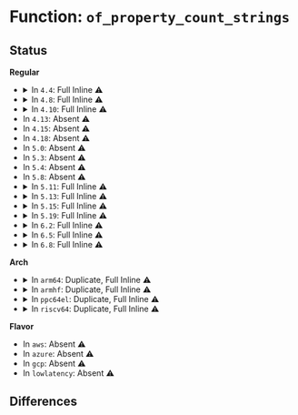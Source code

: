 # Function: <code>of_property_count_strings</code>

## Status
<b>Regular</b>
<ul>
<li>
<details>
<summary>In <code>4.4</code>: Full Inline ⚠️</summary>

**Collision:** Unique Static

**Inline:** Full

**Transformation:** False

**Instances:**

```
In drivers/base/property.c (0)
Location: include/linux/of.h:804
Inline: True
```
</details>
</li>
<li>
<details>
<summary>In <code>4.8</code>: Full Inline ⚠️</summary>

**Collision:** Unique Static

**Inline:** Full

**Transformation:** False

**Instances:**

```
In drivers/base/property.c (0)
Location: include/linux/of.h:856
Inline: True
```
</details>
</li>
<li>
<details>
<summary>In <code>4.10</code>: Full Inline ⚠️</summary>

**Collision:** Unique Static

**Inline:** Full

**Transformation:** False

**Instances:**

```
In drivers/base/property.c (0)
Location: include/linux/of.h:976
Inline: True
```
</details>
</li>
<li>
In <code>4.13</code>: Absent ⚠️
</li>
<li>
In <code>4.15</code>: Absent ⚠️
</li>
<li>
In <code>4.18</code>: Absent ⚠️
</li>
<li>
In <code>5.0</code>: Absent ⚠️
</li>
<li>
In <code>5.3</code>: Absent ⚠️
</li>
<li>
In <code>5.4</code>: Absent ⚠️
</li>
<li>
In <code>5.8</code>: Absent ⚠️
</li>
<li>
<details>
<summary>In <code>5.11</code>: Full Inline ⚠️</summary>

**Collision:** Unique Static

**Inline:** Full

**Transformation:** False

**Instances:**

```
In drivers/power/supply/charger-manager.c (0)
Location: include/linux/of.h:1159
Inline: True
```
</details>
</li>
<li>
<details>
<summary>In <code>5.13</code>: Full Inline ⚠️</summary>

**Collision:** Unique Static

**Inline:** Full

**Transformation:** False

**Instances:**

```
In drivers/power/supply/charger-manager.c (0)
Location: include/linux/of.h:1183
Inline: True
```
</details>
</li>
<li>
<details>
<summary>In <code>5.15</code>: Full Inline ⚠️</summary>

**Collision:** Unique Static

**Inline:** Full

**Transformation:** False

**Instances:**

```
In drivers/power/supply/charger-manager.c (0)
Location: include/linux/of.h:1188
Inline: True
```
</details>
</li>
<li>
<details>
<summary>In <code>5.19</code>: Full Inline ⚠️</summary>

**Collision:** Unique Static

**Inline:** Full

**Transformation:** False

**Instances:**

```
In drivers/power/supply/charger-manager.c (0)
Location: include/linux/of.h:1121
Inline: True
```
</details>
</li>
<li>
<details>
<summary>In <code>6.2</code>: Full Inline ⚠️</summary>

**Collision:** Unique Static

**Inline:** Full

**Transformation:** False

**Instances:**

```
In drivers/power/supply/charger-manager.c (0)
Location: include/linux/of.h:1120
Inline: True
```
</details>
</li>
<li>
<details>
<summary>In <code>6.5</code>: Full Inline ⚠️</summary>

**Collision:** Unique Static

**Inline:** Full

**Transformation:** False

**Instances:**

```
In drivers/power/supply/charger-manager.c (0)
Location: include/linux/of.h:1178
Inline: True
```
</details>
</li>
<li>
<details>
<summary>In <code>6.8</code>: Full Inline ⚠️</summary>

**Collision:** Unique Static

**Inline:** Full

**Transformation:** False

**Instances:**

```
In drivers/power/supply/charger-manager.c (0)
Location: include/linux/of.h:1177
Inline: True
```
</details>
</li>
</ul>
<b>Arch</b>
<ul>
<li>
<details>
<summary>In <code>arm64</code>: Duplicate, Full Inline ⚠️</summary>

**Collision:** Static Duplication

**Inline:** Full

**Transformation:** False

**Instances:**

```
In drivers/bus/brcmstb_gisb.c (ffff8000114769ac)
Location: include/linux/of.h:1134
Inline: True
Inline callers:
  - drivers/bus/brcmstb_gisb.c:brcmstb_gisb_arb_probe
```
```
In drivers/pinctrl/pinconf-generic.c (ffff800010691968)
Location: include/linux/of.h:1134
Inline: True
Inline callers:
  - drivers/pinctrl/pinconf-generic.c:pinconf_generic_dt_subnode_to_map
  - drivers/pinctrl/pinconf-generic.c:pinconf_generic_dt_subnode_to_map
```
```
In drivers/pinctrl/berlin/berlin.c (ffff8000106a7ae8)
Location: include/linux/of.h:1134
Inline: True
Inline callers:
  - drivers/pinctrl/berlin/berlin.c:berlin_pinctrl_dt_node_to_map
```
```
In drivers/pinctrl/mvebu/pinctrl-mvebu.c (ffff8000106aa798)
Location: include/linux/of.h:1134
Inline: True
Inline callers:
  - drivers/pinctrl/mvebu/pinctrl-mvebu.c:mvebu_pinctrl_dt_node_to_map
```
```
In drivers/pinctrl/sh-pfc/pinctrl.c (ffff8000106b0754)
Location: include/linux/of.h:1134
Inline: True
Inline callers:
  - drivers/pinctrl/sh-pfc/pinctrl.c:sh_pfc_dt_subnode_to_map
  - drivers/pinctrl/sh-pfc/pinctrl.c:sh_pfc_dt_subnode_to_map
```
```
In drivers/pinctrl/sprd/pinctrl-sprd.c (ffff8000106b2bdc)
Location: include/linux/of.h:1134
Inline: True
Inline callers:
  - drivers/pinctrl/sprd/pinctrl-sprd.c:sprd_dt_node_to_map
```
```
In drivers/pinctrl/sunxi/pinctrl-sunxi.c (ffff8000106b4974)
Location: include/linux/of.h:1134
Inline: True
Inline callers:
  - drivers/pinctrl/sunxi/pinctrl-sunxi.c:sunxi_pctrl_dt_node_to_map
  - drivers/pinctrl/sunxi/pinctrl-sunxi.c:sunxi_pctrl_dt_node_to_map
```
```
In drivers/pci/controller/pcie-cadence.c (ffff80001071d4d0)
Location: include/linux/of.h:1134
Inline: True
Inline callers:
  - drivers/pci/controller/pcie-cadence.c:cdns_pcie_init_phy
```
```
In drivers/clk/clk-qoriq.c (ffff800011484648)
Location: include/linux/of.h:1134
Inline: True
Inline callers:
  - drivers/clk/clk-qoriq.c:legacy_pll_init
```
```
In drivers/dma/of-dma.c (ffff8000107ff84c)
Location: include/linux/of.h:1134
Inline: True
```
```
In drivers/tty/serial/8250/8250_mtk.c (ffff800010892b58)
Location: include/linux/of.h:1134
Inline: True
Inline callers:
  - drivers/tty/serial/8250/8250_mtk.c:mtk8250_probe
```
```
In drivers/of/property.c (ffff800010b6eae0)
Location: include/linux/of.h:1134
Inline: True
Inline callers:
  - drivers/of/property.c:of_fwnode_property_read_string_array
```
</details>
</li>
<li>
<details>
<summary>In <code>armhf</code>: Duplicate, Full Inline ⚠️</summary>

**Collision:** Static Duplication

**Inline:** Full

**Transformation:** False

**Instances:**

```
In arch/arm/mach-omap2/omap_hwmod.c (c033710c)
Location: include/linux/of.h:1134
Inline: True
Inline callers:
  - arch/arm/mach-omap2/omap_hwmod.c:of_dev_hwmod_lookup
```
```
In arch/arm/mach-omap2/omap_device.c (c033ad08)
Location: include/linux/of.h:1134
Inline: True
Inline callers:
  - arch/arm/mach-omap2/omap_device.c:omap_device_build_from_dt
```
```
In drivers/bus/brcmstb_gisb.c (c154eafc)
Location: include/linux/of.h:1134
Inline: True
Inline callers:
  - drivers/bus/brcmstb_gisb.c:brcmstb_gisb_arb_probe
```
```
In drivers/pinctrl/pinconf-generic.c (c08334a8)
Location: include/linux/of.h:1134
Inline: True
Inline callers:
  - drivers/pinctrl/pinconf-generic.c:pinconf_generic_dt_subnode_to_map
  - drivers/pinctrl/pinconf-generic.c:pinconf_generic_dt_subnode_to_map
```
```
In drivers/pinctrl/tegra/pinctrl-tegra.c (c0842c98)
Location: include/linux/of.h:1134
Inline: True
Inline callers:
  - drivers/pinctrl/tegra/pinctrl-tegra.c:tegra_pinctrl_dt_node_to_map
```
```
In drivers/pinctrl/tegra/pinctrl-tegra-xusb.c (c0843e40)
Location: include/linux/of.h:1134
Inline: True
Inline callers:
  - drivers/pinctrl/tegra/pinctrl-tegra-xusb.c:tegra_xusb_padctl_dt_node_to_map
```
```
In drivers/pinctrl/berlin/berlin.c (c0847b54)
Location: include/linux/of.h:1134
Inline: True
Inline callers:
  - drivers/pinctrl/berlin/berlin.c:berlin_pinctrl_dt_node_to_map
```
```
In drivers/pinctrl/mvebu/pinctrl-mvebu.c (c084a5e4)
Location: include/linux/of.h:1134
Inline: True
Inline callers:
  - drivers/pinctrl/mvebu/pinctrl-mvebu.c:mvebu_pinctrl_dt_node_to_map
```
```
In drivers/pinctrl/samsung/pinctrl-samsung.c (c0850bb4)
Location: include/linux/of.h:1134
Inline: True
```
```
In drivers/pinctrl/sh-pfc/pinctrl.c (c0854938)
Location: include/linux/of.h:1134
Inline: True
Inline callers:
  - drivers/pinctrl/sh-pfc/pinctrl.c:sh_pfc_dt_subnode_to_map
  - drivers/pinctrl/sh-pfc/pinctrl.c:sh_pfc_dt_subnode_to_map
```
```
In drivers/pci/controller/pcie-cadence.c (c08a653c)
Location: include/linux/of.h:1134
Inline: True
Inline callers:
  - drivers/pci/controller/pcie-cadence.c:cdns_pcie_init_phy
```
```
In drivers/pci/controller/dwc/pci-dra7xx.c (c155214c)
Location: include/linux/of.h:1134
Inline: True
Inline callers:
  - drivers/pci/controller/dwc/pci-dra7xx.c:dra7xx_pcie_probe
```
```
In drivers/clk/clk-qoriq.c (c15565e4)
Location: include/linux/of.h:1134
Inline: True
Inline callers:
  - drivers/clk/clk-qoriq.c:legacy_pll_init
```
```
In drivers/clk/renesas/clk-rz.c (c157e730)
Location: include/linux/of.h:1134
Inline: True
Inline callers:
  - drivers/clk/renesas/clk-rz.c:rz_cpg_clocks_init
```
```
In drivers/clk/renesas/clk-r8a7740.c (c157ec5c)
Location: include/linux/of.h:1134
Inline: True
Inline callers:
  - drivers/clk/renesas/clk-r8a7740.c:r8a7740_cpg_clocks_init
```
```
In drivers/clk/renesas/clk-r8a7778.c (c157f2dc)
Location: include/linux/of.h:1134
Inline: True
Inline callers:
  - drivers/clk/renesas/clk-r8a7778.c:r8a7778_cpg_clocks_init
```
```
In drivers/clk/renesas/clk-r8a7779.c (c157f5cc)
Location: include/linux/of.h:1134
Inline: True
Inline callers:
  - drivers/clk/renesas/clk-r8a7779.c:r8a7779_cpg_clocks_init
```
```
In drivers/clk/renesas/clk-sh73a0.c (c1580230)
Location: include/linux/of.h:1134
Inline: True
Inline callers:
  - drivers/clk/renesas/clk-sh73a0.c:sh73a0_cpg_clocks_init
```
```
In drivers/clk/renesas/clk-rcar-gen2.c (c1580bf8)
Location: include/linux/of.h:1134
Inline: True
Inline callers:
  - drivers/clk/renesas/clk-rcar-gen2.c:rcar_gen2_cpg_clocks_init
```
```
In drivers/dma/of-dma.c (c0920074)
Location: include/linux/of.h:1134
Inline: True
```
```
In drivers/tty/serial/8250/8250_mtk.c (c098df4c)
Location: include/linux/of.h:1134
Inline: True
Inline callers:
  - drivers/tty/serial/8250/8250_mtk.c:mtk8250_probe
```
```
In drivers/of/property.c (c0c51940)
Location: include/linux/of.h:1134
Inline: True
Inline callers:
  - drivers/of/property.c:of_fwnode_property_read_string_array
```
```
In sound/soc/soc-core.c (c0ca1524)
Location: include/linux/of.h:1134
Inline: True
Inline callers:
  - sound/soc/soc-core.c:snd_soc_of_parse_audio_routing
  - sound/soc/soc-core.c:snd_soc_of_parse_audio_simple_widgets
```
</details>
</li>
<li>
<details>
<summary>In <code>ppc64el</code>: Duplicate, Full Inline ⚠️</summary>

**Collision:** Static Duplication

**Inline:** Full

**Transformation:** False

**Instances:**

```
In arch/powerpc/platforms/powernv/opal-sysparam.c (c00000000135d274)
Location: include/linux/of.h:1134
Inline: True
Inline callers:
  - arch/powerpc/platforms/powernv/opal-sysparam.c:opal_sys_param_init
```
```
In drivers/pinctrl/pinconf-generic.c (c00000000082dba0)
Location: include/linux/of.h:1134
Inline: True
Inline callers:
  - drivers/pinctrl/pinconf-generic.c:pinconf_generic_dt_subnode_to_map
  - drivers/pinctrl/pinconf-generic.c:pinconf_generic_dt_subnode_to_map
```
```
In drivers/pci/controller/pcie-cadence.c (c00000000088e2b4)
Location: include/linux/of.h:1134
Inline: True
Inline callers:
  - drivers/pci/controller/pcie-cadence.c:cdns_pcie_init_phy
```
```
In drivers/dma/of-dma.c (c0000000008c9918)
Location: include/linux/of.h:1134
Inline: True
```
```
In drivers/of/property.c (c000000000c49840)
Location: include/linux/of.h:1134
Inline: True
Inline callers:
  - drivers/of/property.c:of_fwnode_property_read_string_array
```
</details>
</li>
<li>
<details>
<summary>In <code>riscv64</code>: Duplicate, Full Inline ⚠️</summary>

**Collision:** Static Duplication

**Inline:** Full

**Transformation:** False

**Instances:**

```
In drivers/pinctrl/pinconf-generic.c (ffffffe00049d042)
Location: include/linux/of.h:1134
Inline: True
Inline callers:
  - drivers/pinctrl/pinconf-generic.c:pinconf_generic_dt_subnode_to_map
  - drivers/pinctrl/pinconf-generic.c:pinconf_generic_dt_subnode_to_map
```
```
In drivers/pci/controller/pcie-cadence.c (ffffffe0004e427a)
Location: include/linux/of.h:1134
Inline: True
Inline callers:
  - drivers/pci/controller/pcie-cadence.c:cdns_pcie_init_phy
```
```
In drivers/dma/of-dma.c (ffffffe000517a36)
Location: include/linux/of.h:1134
Inline: True
```
```
In drivers/of/property.c (ffffffe0007231bc)
Location: include/linux/of.h:1134
Inline: True
Inline callers:
  - drivers/of/property.c:of_fwnode_property_read_string_array
```
</details>
</li>
</ul>
<b>Flavor</b>
<ul>
<li>
In <code>aws</code>: Absent ⚠️
</li>
<li>
In <code>azure</code>: Absent ⚠️
</li>
<li>
In <code>gcp</code>: Absent ⚠️
</li>
<li>
In <code>lowlatency</code>: Absent ⚠️
</li>
</ul>

## Differences
